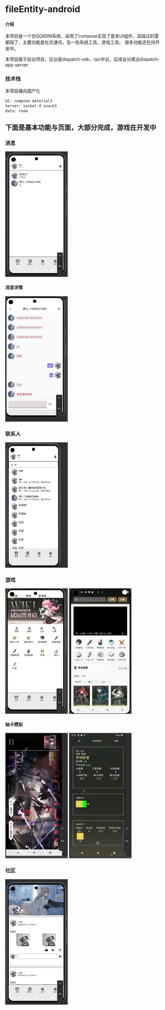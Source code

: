 # fileEntity-android

#### 介绍

本项目是一个仿QQ的IM系统，采用了compose实现了基本UI组件，该踩过的雷都踩了，主要功能是社交通讯，及一些系统工具，游戏工具。
很多功能还在待开发中。

本项目属于前台项目，后台是dispatch-sdk，rpc中台，后续会分离出dispatch-app-server

### 技术栈
本项目偏向国产化
```
UI: compose material3
Server: socket.d snack3
data: room
```

## 下面是基本功能与页面，大部分完成，游戏在开发中

### 消息

<img alt="img_1.png" height="400" src="img_1.png" width="200"/>

#### 消息详情

<img alt="img_2png" height="400" src="img_2.png" width="200"/>

### 联系人

<img alt="img_png" height="400" src="img.png" width="200"/>

### 游戏
<img alt="img_png" height="400" src="img_3.png" width="200"/>
<img alt="img5_png" height="400" src="img_5.png" width="200"/>

#### 抽卡模拟
<img alt="img5_png" height="400" src="image_lottery.png" width="200"/>
<img alt="img5_png" height="400" src="image_award.png" width="200"/>

### 社区
<img alt="img_png" height="400" src="img_4.png" width="200"/>